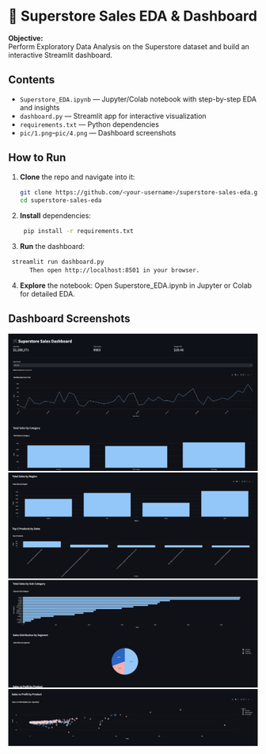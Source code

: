 # 🚀 Superstore Sales EDA & Dashboard

**Objective:**  
Perform Exploratory Data Analysis on the Superstore dataset and build an interactive Streamlit dashboard.

## Contents
- `Superstore_EDA.ipynb` — Jupyter/Colab notebook with step-by-step EDA and insights  
- `dashboard.py`        — Streamlit app for interactive visualization  
- `requirements.txt`    — Python dependencies  
- `pic/1.png`–`pic/4.png` — Dashboard screenshots  

## How to Run
1. **Clone** the repo and navigate into it:  
   ```bash
   git clone https://github.com/<your-username>/superstore-sales-eda.git
   cd superstore-sales-eda
2. **Install** dependencies:
   ```bash
    pip install -r requirements.txt
3. **Run** the dashboard:
  ```bash
   streamlit run dashboard.py
        Then open http://localhost:8501 in your browser.
```
4. **Explore** the notebook:
  Open Superstore_EDA.ipynb in Jupyter or Colab for detailed EDA.


## Dashboard Screenshots
![Monthly Sales & Category](pic/1.png)
![Total Sales by Region and Top 5 Products](pic/2.png)
![Sales by Sub-Category and Segment](pic/3.png)
![Sales vs Profit by Product](pic/4.png)



   
